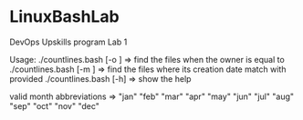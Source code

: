 # LinuxBashLab
DevOps Upskills program Lab 1

Usage: 
./countlines.bash [-o <owner>] => find the files when the owner is equal to <owner>
./countlines.bash [-m <month>] => find the files where its creation date match with <month> provided
./countlines.bash [-h] => show the help

valid month abbreviations => "jan" "feb" "mar" "apr" "may" "jun" "jul" "aug" "sep" "oct" "nov" "dec"

